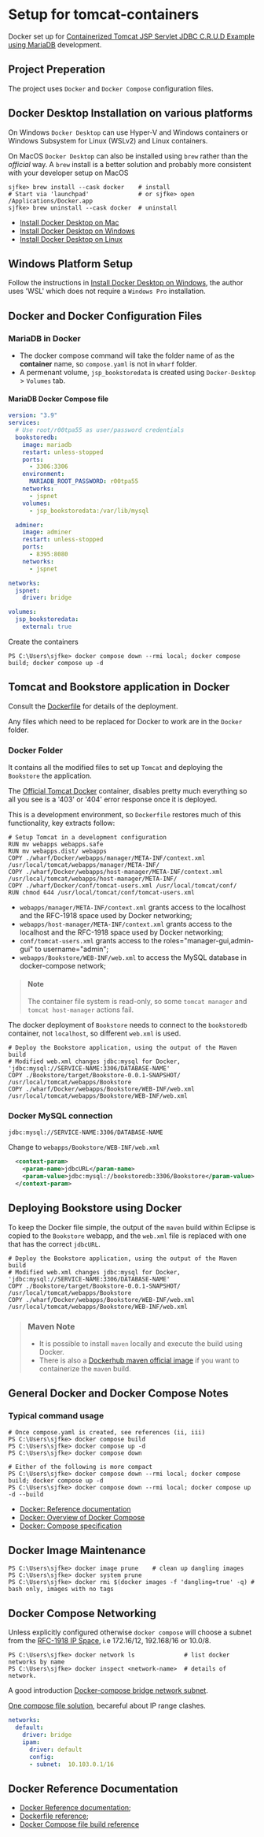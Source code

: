 # Setup for tomcat-containers

Docker set up for [Containerized Tomcat JSP Servlet JDBC C.R.U.D Example using MariaDB](https://www.codejava.net/coding/jsp-servlet-jdbc-mysql-create-read-update-delete-crud-example) development.

## Project Preperation

The project uses `Docker` and `Docker Compose` configuration files.

## Docker Desktop Installation on various platforms

On Windows `Docker Desktop` can use Hyper-V and Windows containers or Windows Subsystem for Linux (WSLv2) and Linux containers.

On MacOS `Docker Desktop` can also be installed using `brew` rather than the *official* way. A `brew` install is a better solution and probably more consistent with your developer setup on MacOS

```console
sjfke> brew install --cask docker    # install
# Start via 'launchpad'              # or sjfke> open /Applications/Docker.app
sjfke> brew uninstall --cask docker  # uninstall
```

* [Install Docker Desktop on Mac](https://docs.docker.com/desktop/install/mac-install/)
* [Install Docker Desktop on Windows](https://docs.docker.com/desktop/install/windows-install/)
* [Install Docker Desktop on Linux](https://docs.docker.com/desktop/install/linux-install/)

## Windows Platform Setup

Follow the instructions in [Install Docker Desktop on Windows](https://docs.docker.com/desktop/install/windows-install/), the author uses 'WSL' which does not require a `Windows Pro` installation.

## Docker and Docker Configuration Files

### MariaDB in Docker

* The docker compose command will take the folder name of as the **container** name, so `compose.yaml` is not in `wharf` folder.
* A permenant volume, `jsp_bookstoredata` is created using `Docker-Desktop` > `Volumes` tab.

#### MariaDB Docker Compose file

```yaml
version: "3.9"
services:
  # Use root/r00tpa55 as user/password credentials
  bookstoredb:
    image: mariadb
    restart: unless-stopped
    ports:
      - 3306:3306
    environment:
      MARIADB_ROOT_PASSWORD: r00tpa55
    networks:
      - jspnet
    volumes:
      - jsp_bookstoredata:/var/lib/mysql

  adminer:
    image: adminer
    restart: unless-stopped
    ports:
      - 8395:8080
    networks:
      - jspnet

networks:
  jspnet:
    driver: bridge

volumes:
  jsp_bookstoredata:
    external: true
```

Create the containers

```console
PS C:\Users\sjfke> docker compose down --rmi local; docker compose build; docker compose up -d
```

## Tomcat and Bookstore application in Docker

Consult the [Dockerfile](../Dockerfile) for details of the deployment.

Any files which need to be replaced for Docker to work are in the `Docker` folder.

### Docker Folder

It contains all the modified files to set up `Tomcat` and deploying the `Bookstore` the application.

The [Official Tomcat Docker](https://hub.docker.com/_/tomcat) container, disables pretty much everything so all you see is a '403' or '404' error response once it is deployed.

This is a development environment, so `Dockerfile` restores much of this functionality, key extracts follow:

```text
# Setup Tomcat in a development configuration
RUN mv webapps webapps.safe
RUN mv webapps.dist/ webapps
COPY ./wharf/Docker/webapps/manager/META-INF/context.xml /usr/local/tomcat/webapps/manager/META-INF/
COPY ./wharf/Docker/webapps/host-manager/META-INF/context.xml /usr/local/tomcat/webapps/host-manager/META-INF/
COPY ./wharf/Docker/conf/tomcat-users.xml /usr/local/tomcat/conf/
RUN chmod 644 /usr/local/tomcat/conf/tomcat-users.xml
```

* `webapps/manager/META-INF/context.xml` grants access to the localhost and the RFC-1918 space used by Docker networking;
* `webapps/host-manager/META-INF/context.xml` grants access to the localhost and the RFC-1918 space used by Docker networking;
* `conf/tomcat-users.xml` grants access to the roles="manager-gui,admin-gui" to username="admin";
* `webapps/Bookstore/WEB-INF/web.xml` to access the MySQL database in docker-compose network;

> #### Note
>
> The container file system is read-only, so some `tomcat manager` and `tomcat host-manager` actions fail.

The docker deployment of `Bookstore` needs to connect to the `bookstoredb` container, not `localhost`, so different `web.xml` is used.

```text
# Deploy the Bookstore application, using the output of the Maven build
# Modified web.xml changes jdbc:mysql for Docker, 'jdbc:mysql://SERVICE-NAME:3306/DATABASE-NAME'
COPY ./Bookstore/target/Bookstore-0.0.1-SNAPSHOT/ /usr/local/tomcat/webapps/Bookstore
COPY ./wharf/Docker/webapps/Bookstore/WEB-INF/web.xml /usr/local/tomcat/webapps/Bookstore/WEB-INF/web.xml
```

### Docker MySQL connection

```xml
jdbc:mysql://SERVICE-NAME:3306/DATABASE-NAME
```

Change to `webapps/Bookstore/WEB-INF/web.xml`

```xml
  <context-param>
    <param-name>jdbcURL</param-name>
    <param-value>jdbc:mysql://bookstoredb:3306/Bookstore</param-value>
  </context-param>
```

## Deploying Bookstore using Docker

To keep the Docker file simple, the output of the `maven` build within Eclipse is copied to the `Bookstore` webapp, and the `web.xml` file is replaced with one that has the correct `jdbcURL`.

```text
# Deploy the Bookstore application, using the output of the Maven build
# Modified web.xml changes jdbc:mysql for Docker, 'jdbc:mysql://SERVICE-NAME:3306/DATABASE-NAME'
COPY ./Bookstore/target/Bookstore-0.0.1-SNAPSHOT/ /usr/local/tomcat/webapps/Bookstore
COPY ./wharf/Docker/webapps/Bookstore/WEB-INF/web.xml /usr/local/tomcat/webapps/Bookstore/WEB-INF/web.xml
```

> ### Maven Note
>
> * It is possible to install `maven` locally and execute the build using Docker.
> * There is also a [Dockerhub maven official image](https://hub.docker.com/_/maven) if you want to containerize the `maven` build.

## General Docker and Docker Compose Notes

### Typical command usage

```console
# Once compose.yaml is created, see references (ii, iii)
PS C:\Users\sjfke> docker compose build
PS C:\Users\sjfke> docker compose up -d 
PS C:\Users\sjfke> docker compose down

# Either of the following is more compact
PS C:\Users\sjfke> docker compose down --rmi local; docker compose build; docker compose up -d
PS C:\Users\sjfke> docker compose down --rmi local; docker compose up -d --build
```

* [Docker: Reference documentation](https://docs.docker.com/reference/)
* [Docker: Overview of Docker Compose](https://docs.docker.com/compose/)
* [Docker: Compose specification](https://docs.docker.com/compose/compose-file)

## Docker Image Maintenance

```console
PS C:\Users\sjfke> docker image prune    # clean up dangling images
PS C:\Users\sjfke> docker system prune 
PS C:\Users\sjfke> docker rmi $(docker images -f 'dangling=true' -q) # bash only, images with no tags
```

## Docker Compose Networking

Unless explicitly configured otherwise `docker compose` will choose a subnet from the [RFC-1918 IP Space](https://www.ietf.org/rfc/rfc1918.txt), i.e 172.16/12, 192.168/16 or 10.0/8.

```console
PS C:\Users\sjfke> docker network ls              # list docker networks by name
PS C:\Users\sjfke> docker inspect <network-name>  # details of network.
```

A good introduction [Docker-compose bridge network subnet](https://bobcares.com/blog/docker-compose-bridge-network-subnet/).

[One compose file solution](https://stackoverflow.com/questions/53949616/networks-created-by-docker-compose-do-not-respect-dockers-subnet-settings), becareful about IP range clashes.

```yaml
networks:
  default:
    driver: bridge
    ipam:
      driver: default
      config:
      - subnet:  10.103.0.1/16
```

## Docker Reference Documentation

* [Docker Reference documentation](https://docs.docker.com/reference/);
* [Dockerfile reference](https://docs.docker.com/engine/reference/builder/);
* [Docker Compose file build reference](https://docs.docker.com/compose/compose-file/build/)
